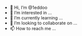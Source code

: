 - 👋 Hi, I’m @1eddoo
- 👀 I’m interested in ...
- 🌱 I’m currently learning ...
- 💞️ I’m looking to collaborate on ...
- 📫 How to reach me ...

<!---
1eddoo/1eddoo is a ✨ special ✨ repository because its `README.md` (this file) appears on your GitHub profile.
You can click the Preview link to take a look at your changes.
--->
